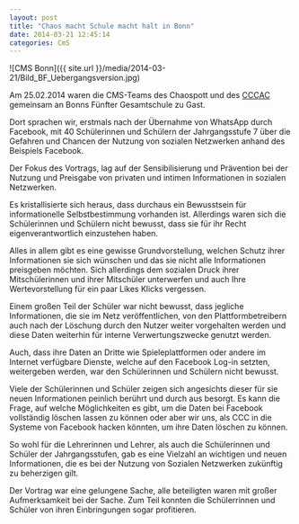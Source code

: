 ```yaml
---
layout: post
title: "Chaos macht Schule macht halt in Bonn"
date: 2014-03-21 12:45:14
categories: CmS
---
```

![CMS Bonn]({{ site.url }}/media/2014-03-21/Bild_BF_Uebergangsversion.jpg)

Am 25.02.2014 waren die CMS-Teams des Chaospott und des [CCCAC](https://aachen.ccc.de/) gemeinsam an Bonns Fünfter Gesamtschule zu Gast.

Dort sprachen wir, erstmals nach der Übernahme von WhatsApp durch Facebook, mit 40 Schülerinnen und Schülern der Jahrgangsstufe 7 über die Gefahren und Chancen der Nutzung von sozialen Netzwerken anhand des Beispiels Facebook.

Der Fokus des Vortrags, lag auf der Sensibilisierung und Prävention bei der Nutzung und Preisgabe von privaten und intimen Informationen in sozialen Netzwerken.

Es kristallisierte sich heraus, dass durchaus ein Bewusstsein für informationelle Selbstbestimmung vorhanden ist. Allerdings waren sich die Schülerinnen und Schülern nicht bewusst, dass sie für ihr Recht eigenverantwortlich einzustehen haben.

Alles in allem gibt es eine gewisse Grundvorstellung, welchen Schutz ihrer Informationen sie sich wünschen und das sie nicht alle Informationen preisgeben möchten. Sich allerdings dem sozialen Druck ihrer Mitschülerinnen und ihrer Mitschüler unterwerfen und auch Ihre Wertevorstellung für ein paar Likes Klicks vergessen.

Einem großen Teil der Schüler war nicht bewusst, dass jegliche Informationen, die sie im Netz veröffentlichen, von den Plattformbetreibern auch nach der Löschung durch den Nutzer weiter vorgehalten werden und diese Daten weiterhin für interne Verwertungszwecke genutzt werden.

Auch, dass ihre Daten an Dritte wie Spieleplattformen oder andere im Internet verfügbare Dienste, welche auf den Facebook Log-in setzten, weitergeben werden, war den Schülerinnen und Schülern nicht bewusst.

Viele der Schülerinnen und Schüler zeigen sich angesichts dieser für sie neuen Informationen peinlich berührt und durch aus besorgt. Es kann die Frage, auf welche Möglichkeiten es gibt, um die Daten bei Facebook vollständig löschen lassen zu können oder aber wir uns, als CCC in die Systeme von Facebook hacken könnten, um ihre Daten löschen zu können.

So wohl für die Lehrerinnen und Lehrer, als auch die Schülerinnen und Schüler der Jahrgangsstufen, gab es eine Vielzahl an wichtigen und neuen Informationen, die es bei der Nutzung von Sozialen Netzwerken zukünftig zu beherzigen gilt.

Der Vortrag war eine gelungene Sache, alle beteiligten waren mit großer Aufmerksamkeit bei der Sache. Zum Teil konnten die Schülerrinnen und Schüler von ihren Einbringungen sogar profitieren.
